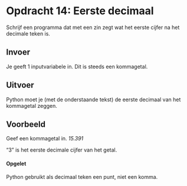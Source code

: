 # Opdracht 14: Eerste decimaal
Schrijf een programma dat met een zin zegt wat het eerste cijfer na het decimale teken is.

## Invoer
Je geeft 1 inputvariabele in. Dit is steeds een kommagetal.

## Uitvoer
Python moet je (met de onderstaande tekst) de eerste decimaal van het kommagetal zeggen.

## Voorbeeld
Geef een kommagetal in. *15.391*

“3” is het eerste decimale cijfer van het getal.


#### Opgelet
Python gebruikt als decimaal teken een punt, niet een komma.